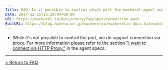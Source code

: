 ```yaml
---
Title: FAQ・Is it possible to control which port the mackerel-agent uses?
Date: 2017-12-15T15:29:04+09:00
URL: https://mackerel.io/docs/entry/faq/spec/connection-path
EditURL: https://blog.hatena.ne.jp/mackerelio/mackerelio-docs.hatenablog.mackerel.io/atom/entry/8599973812326831203
---
```


* While it's not possible to control the port, we do support connection via proxy. For more information please refer to the section ["I want to connect via HTTP Proxy."](https://mackerel.io/docs/entry/spec/agent#config-file-proxy) in the agent specs.

---

[< Return to FAQ](https://mackerel.io/docs/entry/faq)
